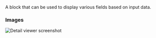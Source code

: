 A block that can be used to display various fields based on input data.

### Images

<span class="screenshot"></span>

![Detail viewer screenshot](https://gitlab.com/appsemble/appsemble/-/raw/master/docs/images/detail-viewer.png)
